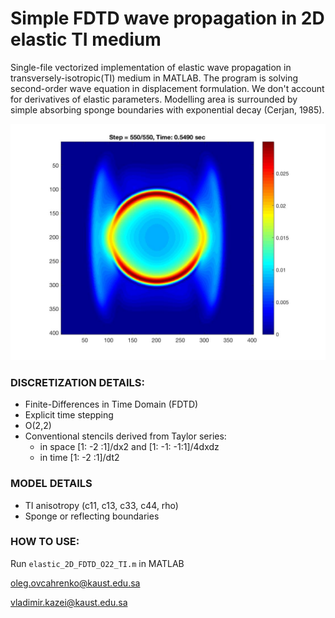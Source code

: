 # **Simple FDTD wave propagation in 2D elastic TI medium**

Single-file vectorized implementation of elastic wave propagation in transversely-isotropic(TI) medium in MATLAB. The program is solving second-order wave equation in displacement formulation. We don't account for derivatives of elastic parameters. Modelling area is surrounded by simple absorbing sponge boundaries with exponential decay (Cerjan, 1985). 

![Wavefield example](img/snap.jpg)

### **DISCRETIZATION DETAILS**:
* Finite-Differences in Time Domain (FDTD)
* Explicit time stepping
* O(2,2)
* Conventional stencils derived from Taylor series: 
    * in space [1: -2 :1]/dx2 and [1: -1: -1:1]/4dxdz
    * in time [1: -2 :1]/dt2

### **MODEL DETAILS**
* TI anisotropy (c11, c13, c33, c44, rho)
* Sponge or reflecting boundaries

### **HOW TO USE**: 
Run `elastic_2D_FDTD_O22_TI.m` in MATLAB

oleg.ovcahrenko@kaust.edu.sa

vladimir.kazei@kaust.edu.sa